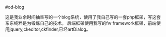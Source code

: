#od-blog

这是我业余时间抽空写的一个blog系统，使用了我自己写的一套php框架，写这套东东纯粹是为锻炼自己的技术。
后端框架使用我写的fw framework框架，前端使用jquery,ckeditor,ckfinder,已经artDialog。